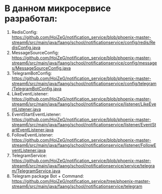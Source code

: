 # В данном микросервисе разработал:

1) RedisConfig: https://github.com/HoiZeG/notification_service/blob/phoenix-master-stream6/src/main/java/faang/school/notificationservice/config/redis/RedisConfig.java
2) MessageSourceConfig: https://github.com/HoiZeG/notification_service/blob/phoenix-master-stream6/src/main/java/faang/school/notificationservice/config/messages/MessageSourceConfig.java
3) TelegramBotConfig: https://github.com/HoiZeG/notification_service/blob/phoenix-master-stream6/src/main/java/faang/school/notificationservice/config/telegram/TelegramBotConfig.java
4) LikeEventListener: https://github.com/HoiZeG/notification_service/blob/phoenix-master-stream6/src/main/java/faang/school/notificationservice/listener/LikeEventListener.java
5) EventStartEventListener: https://github.com/HoiZeG/notification_service/blob/phoenix-master-stream6/src/main/java/faang/school/notificationservice/listener/EventStartEventListener.java
6) FollowEventListener: https://github.com/HoiZeG/notification_service/blob/phoenix-master-stream6/src/main/java/faang/school/notificationservice/listener/FollowEventListener.java
7) TelegramService: https://github.com/HoiZeG/notification_service/blob/phoenix-master-stream6/src/main/java/faang/school/notificationservice/service/telegram/TelegramService.java
8) Telegram package Bot + Command: https://github.com/HoiZeG/notification_service/tree/phoenix-master-stream6/src/main/java/faang/school/notificationservice/telegram
